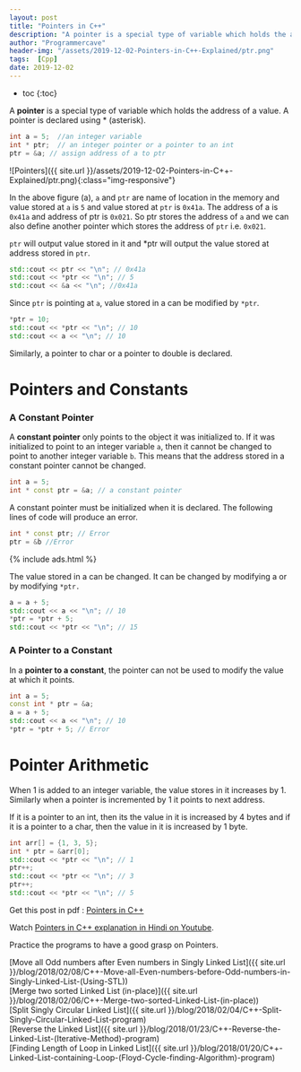 ```yaml
---
layout: post
title: "Pointers in C++"
description: "A pointer is a special type of variable which holds the address of a value. A pointer is declared using * (asterisk).A constant pointer only points to the object it was initialized to.In a pointer to a constant, the pointer can not be used to modify the value at which it points."
author: "Programmercave"
header-img: "/assets/2019-12-02-Pointers-in-C++-Explained/ptr.png"
tags:  [Cpp]
date: 2019-12-02
---
```

* toc
{:toc}

A **pointer** is a special type of variable which holds the address of a value. A pointer is declared using * (asterisk).

```cpp
int a = 5;  //an integer variable
int * ptr;  // an integer pointer or a pointer to an int
ptr = &a; // assign address of a to ptr
```

![Pointers]({{ site.url }}/assets/2019-12-02-Pointers-in-C++-Explained/ptr.png){:class="img-responsive"}

In the above figure (a), `a` and `ptr` are name of location in the memory and value stored at `a` is `5` and value stored at `ptr` is `0x41a`. The address of a is `0x41a` and address of ptr is `0x021`. So ptr stores the address of `a` and we can also define another pointer which stores the address of `ptr` i.e. `0x021`.

`ptr` will output value stored in it and *ptr will output the value stored at address stored in `ptr`.

```cpp
std::cout << ptr << "\n"; // 0x41a
std::cout << *ptr << "\n"; // 5
std::cout << &a << "\n"; //0x41a
```

Since `ptr` is pointing at `a`, value stored in a can be modified by `*ptr`.

```cpp
*ptr = 10;
std::cout << *ptr << "\n"; // 10
std::cout << a << "\n"; // 10
```

Similarly, a pointer to char or a pointer to double is declared.

<h1>Pointers and Constants</h1>

<h3>A Constant Pointer</h3>

A **constant pointer** only points to the object it was initialized to. If it was initialized to point to an integer variable `a`, then it cannot be changed to point to another integer variable `b`. This means that the address stored in a constant pointer cannot be changed.

```cpp
int a = 5;
int * const ptr = &a; // a constant pointer
```

A constant pointer must be initialized when it is declared. The following lines of code will produce an error.

```cpp
int * const ptr; // Error
ptr = &b //Error
```

{% include ads.html %}<br/>

The value stored in a can be changed. It can be changed by modifying a or by modifying `*ptr.`

```cpp
a = a + 5;
std::cout << a << "\n"; // 10
*ptr = *ptr + 5;
std::cout << *ptr << "\n"; // 15
```

<h3>A Pointer to a Constant</h3>

In a **pointer to a constant**, the pointer can not be used to modify the value at which it points.

```cpp
int a = 5;
const int * ptr = &a;
a = a + 5;
std::cout << a << "\n"; // 10
*ptr = *ptr + 5; // Error
```

<h1>Pointer Arithmetic</h1>

When 1 is added to an integer variable, the value stores in it increases by 1. Similarly when a pointer is incremented by 1 it points to next address.

If it is a pointer to an int, then its the value in it is increased by 4 bytes and if it is a pointer to a char, then the value in it is increased by 1 byte.

```cpp
int arr[] = {1, 3, 5};
int * ptr = &arr[0];
std::cout << *ptr << "\n"; // 1
ptr++;
std::cout << *ptr << "\n"; // 3
ptr++;
std::cout << *ptr << "\n"; // 5
```

Get this post in pdf : [Pointers in C++](https://www.file-up.org/gxmotwacbs8x)

Watch [Pointers in C++ explanation in Hindi on Youtube](https://youtu.be/pQ82tDhTX5g).

Practice the programs to have a good grasp on Pointers.

[Move all Odd numbers after Even numbers in Singly Linked List]({{ site.url }}/blog/2018/02/08/C++-Move-all-Even-numbers-before-Odd-numbers-in-Singly-Linked-List-(Using-STL))<br/>
[Merge two sorted Linked List (in-place)]({{ site.url }}/blog/2018/02/06/C++-Merge-two-sorted-Linked-List-(in-place))<br/>
[Split Singly Circular Linked List]({{ site.url }}/blog/2018/02/04/C++-Split-Singly-Circular-Linked-List-program)<br/>
[Reverse the Linked List]({{ site.url }}/blog/2018/01/23/C++-Reverse-the-Linked-List-(Iterative-Method)-program)<br/>
[Finding Length of Loop in Linked List]({{ site.url }}/blog/2018/01/20/C++-Linked-List-containing-Loop-(Floyd-Cycle-finding-Algorithm)-program)<br/>







